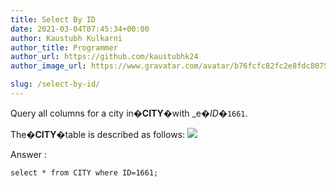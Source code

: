 ```yaml
---
title: Select By ID
date: 2021-03-04T07:45:34+00:00
author: Kaustubh Kulkarni
author_title: Programmer
author_url: https://github.com/kaustubhk24
author_image_url: https://www.gravatar.com/avatar/b76fcfc82fc2e8fdc8075636f1735f61?s=200

slug: /select-by-id/
---
```

Query all columns for a city in�**CITY**�with _e�_ID_�`1661`.

The�**CITY**�table is described as follows: 
![](https://s3.amazonaws.com/hr-challenge-images/8137/1449729804-f21d187d0f-CITY.jpg) 

Answer :

```vb title="file.vb"
select * from CITY where ID=1661;
```